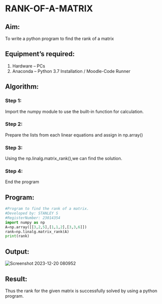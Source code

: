 # RANK-OF-A-MATRIX
## Aim:
To write a python program to find the rank of a matrix
## Equipment’s required:
1. 	Hardware – PCs
2. 	Anaconda – Python 3.7 Installation / Moodle-Code Runner
## Algorithm:
### Step 1:
Import the numpy module to use the built-in function for calculation.
### Step 2: 
Prepare the lists from each linear equations and assign in np.array()
### Step 3:
Using the np.linalg.matrix_rank(),we can find the solution.
### Step 4: 
End the program
## Program:
```Python
#Program to find the rank of a matrix.
#Developed by: STANLEY S
#RegisterNumber: 23014354
import numpy as np
A=np.array([[3,2,5],[1,1,2],[3,3,6]])
rank=np.linalg.matrix_rank(A)
print(rank)
```
## Output:
![Screenshot 2023-12-20 080952](https://github.com/STANLEY-13/RANK-OF-A-MATRIX/assets/148198816/c7d93c68-36d6-410e-826e-d05ad35b4f36)

## Result:
Thus the rank for the given matrix is successfully solved by  using a python program.

